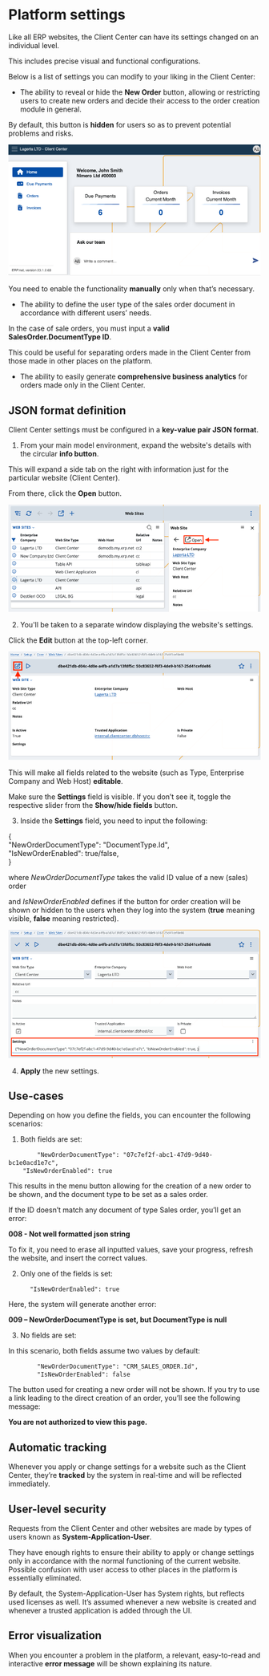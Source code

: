 # Platform settings

Like all ERP websites, the Client Center can have its settings changed on an individual level. 

This includes precise visual and functional configurations. 

Below is a list of settings you can modify to your liking in the Client Center:

- The ability to reveal or hide the **New Order** button, allowing or restricting users to create new orders and decide their access to the order creation module in general.

By default, this button is **hidden** for users so as to prevent potential problems and risks. 

![picture](pictures/CL.png)

You need to enable the functionality **manually** only when that’s necessary.

- The ability to define the user type of the sales order document in accordance with different users’ needs. 

In the case of sale orders, you must input a **valid** **SalesOrder.DocumentType ID**. 

This could be useful for separating orders made in the Client Center from those made in other places on the platform.
 
- The ability to easily generate **comprehensive business analytics** for orders made only in the Client Center.

## JSON format definition

Client Center settings must be configured in a **key-value pair JSON format**. 

1.	From your main model environment, expand the website's details with the circular **info button**.

This will expand a side tab on the right with information just for the particular website (Client Center).

From there, click the **Open** button.

![picture](pictures/open_button.png)

2.	You'll be taken to a separate window displaying the website's settings.

Click the **Edit** button at the top-left corner.

![picture](pictures/eedit_button.png)

This will make all fields related to the website (such as Type, Enterprise Company and Web Host) **editable**.

Make sure the **Settings** field is visible. If you don’t see it, toggle the respective slider from the **Show/hide fields** button.

3.	Inside the **Settings** field, you need to input the following:

{<br>
    		"NewOrderDocumentType": "DocumentType.Id",<br>
    		"IsNewOrderEnabled": true/false, <br>
}

where _NewOrderDocumentType_ takes the valid ID value of a new (sales) order 

and _IsNewOrderEnabled_ defines if the button for order creation will be shown or hidden to the users when they log into the system (**true** meaning visible, **false** meaning restricted).

![picture](pictures/settings_code.png)

4.	**Apply** the new settings.

## Use-cases

Depending on how you define the fields, you can encounter the following scenarios:

1.	Both fields are set:

```
    	"NewOrderDocumentType": "07c7ef2f-abc1-47d9-9d40-bc1e0acd1e7c",
   	"IsNewOrderEnabled": true
```

This results in the menu button allowing for the creation of a new order to be shown, and the document type to be set as a sales order.

If the ID doesn’t match any document of type Sales order, you’ll get an error:

**008 - Not well formatted json string**

To fix it, you need to erase all inputted values, save your progress, refresh the website, and insert the correct values.

2.	Only one of the fields is set:

```
   	  "IsNewOrderEnabled": true
```

Here, the system will generate another error:

**009 – NewOrderDocumentType is set, but DocumentType is null**

3.	No fields are set:

In this scenario, both fields assume two values by default:

```
    	"NewOrderDocumentType": "CRM_SALES_ORDER.Id",
        "IsNewOrderEnabled": false
```

The button used for creating a new order will not be shown. If you try to use a link leading to the direct creation of an order, you’ll see the following message:

**You are not authorized to view this page.**

## Automatic tracking

Whenever you apply or change settings for a website such as the Client Center, they’re **tracked** by the system in real-time and will be reflected immediately.

## User-level security

Requests from the Client Center and other websites are made by types of users known as **System-Application-User**. 
  
They have enough rights to ensure their ability to apply or change settings only in accordance with the normal functioning of the current website. Possible confusion with user access to other places in the platform is essentially eliminated.

By default, the System-Application-User has System rights, but reflects used licenses as well. It’s assumed whenever a new website is created and whenever a trusted application is added through the UI.

## Error visualization

When you encounter a problem in the platform, a relevant, easy-to-read and interactive **error message** will be shown explaining its nature. 
